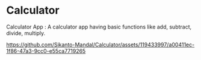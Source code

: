 # Calculator

Calculator App :
A calculator app having basic functions like
add, subtract, divide, multiply.


https://github.com/Sikanto-Mandal/Calculator/assets/119433997/a00411ec-1f86-47a3-9cc0-e55ca7719265

